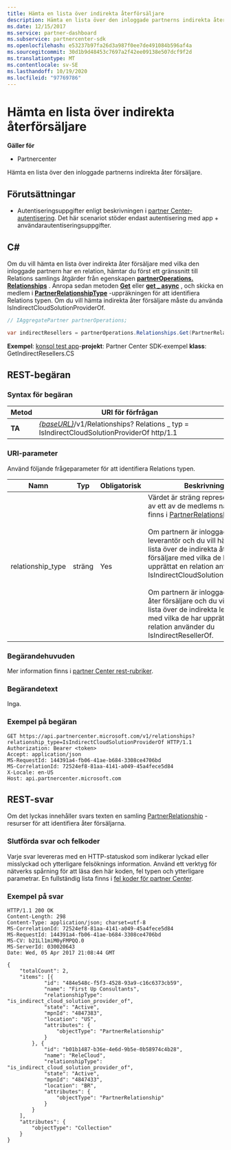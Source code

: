 ```yaml
---
title: Hämta en lista över indirekta återförsäljare
description: Hämta en lista över den inloggade partnerns indirekta åter försäljare.
ms.date: 12/15/2017
ms.service: partner-dashboard
ms.subservice: partnercenter-sdk
ms.openlocfilehash: e53237b97fa26d3a987f0ee7de491084b596af4a
ms.sourcegitcommit: 30d1b9d48453c7697a2f42ee09138e507dcf9f2d
ms.translationtype: MT
ms.contentlocale: sv-SE
ms.lasthandoff: 10/19/2020
ms.locfileid: "97769786"
---
```

# <a name="retrieve-a-list-of-indirect-resellers"></a>Hämta en lista över indirekta återförsäljare

**Gäller för**

- Partnercenter

Hämta en lista över den inloggade partnerns indirekta åter försäljare.

## <a name="prerequisites"></a>Förutsättningar

- Autentiseringsuppgifter enligt beskrivningen i [partner Center-autentisering](partner-center-authentication.md). Det här scenariot stöder endast autentisering med app + användarautentiseringsuppgifter.

## <a name="c"></a>C\#

Om du vill hämta en lista över indirekta åter försäljare med vilka den inloggade partnern har en relation, hämtar du först ett gränssnitt till Relations samlings åtgärder från egenskapen [**partnerOperations. Relationships**](/dotnet/api/microsoft.store.partnercenter.ipartner.relationships) . Anropa sedan metoden [**Get**](/dotnet/api/microsoft.store.partnercenter.relationships.irelationshipcollection.get) eller [**get \_ async**](/dotnet/api/microsoft.store.partnercenter.relationships.irelationshipcollection.getasync) , och skicka en medlem i [**PartnerRelationshipType**](/dotnet/api/microsoft.store.partnercenter.models.relationships.partnerrelationshiptype) -uppräkningen för att identifiera Relations typen. Om du vill hämta indirekta åter försäljare måste du använda IsIndirectCloudSolutionProviderOf.

``` csharp
// IAggregatePartner partnerOperations;

var indirectResellers = partnerOperations.Relationships.Get(PartnerRelationshipType.IsIndirectCloudSolutionProviderOf);
```

**Exempel**: [konsol test app](console-test-app.md)-**projekt**: Partner Center SDK-exempel **klass**: GetIndirectResellers.CS

## <a name="rest-request"></a>REST-begäran

### <a name="request-syntax"></a>Syntax för begäran

| Metod  | URI för förfrågan                                                                                                                |
|---------|----------------------------------------------------------------------------------------------------------------------------|
| **TA** | [*{baseURL}*](partner-center-rest-urls.md)/v1/Relationships? Relations \_ typ = IsIndirectCloudSolutionProviderOf http/1.1 |

### <a name="uri-parameter"></a>URI-parameter

Använd följande frågeparameter för att identifiera Relations typen.

| Namn               | Typ    | Obligatorisk  | Beskrivning                         |
|--------------------|---------|-----------|-------------------------------------|
| relationship_type  | sträng  | Yes       | Värdet är sträng representationen av ett av de medlems namn som finns i [PartnerRelationshipType](/dotnet/api/microsoft.store.partnercenter.models.relationships.partnerrelationshiptype).<br/><br/> Om partnern är inloggad som en leverantör och du vill hämta en lista över de indirekta åter försäljare med vilka de har upprättat en relation använder du IsIndirectCloudSolutionProviderOf.<br/><br/> Om partnern är inloggad som en åter försäljare och du vill hämta en lista över de indirekta leverantörer med vilka de har upprättat en relation använder du IsIndirectResellerOf.    |

### <a name="request-headers"></a>Begärandehuvuden

Mer information finns i [partner Center rest-rubriker](headers.md).

### <a name="request-body"></a>Begärandetext

Inga.

### <a name="request-example"></a>Exempel på begäran

```http
GET https://api.partnercenter.microsoft.com/v1/relationships?relationship_type=IsIndirectCloudSolutionProviderOf HTTP/1.1
Authorization: Bearer <token>
Accept: application/json
MS-RequestId: 144391a4-fb06-41ae-b684-3308ce4706bd
MS-CorrelationId: 72524ef8-81aa-4141-a049-45a4fece5d84
X-Locale: en-US
Host: api.partnercenter.microsoft.com
```

## <a name="rest-response"></a>REST-svar

Om det lyckas innehåller svars texten en samling [PartnerRelationship](relationships-resources.md) -resurser för att identifiera åter försäljarna.

### <a name="response-success-and-error-codes"></a>Slutförda svar och felkoder

Varje svar levereras med en HTTP-statuskod som indikerar lyckad eller misslyckad och ytterligare felsöknings information. Använd ett verktyg för nätverks spårning för att läsa den här koden, fel typen och ytterligare parametrar. En fullständig lista finns i [fel koder för partner Center](error-codes.md).

### <a name="response-example"></a>Exempel på svar

```http
HTTP/1.1 200 OK
Content-Length: 298
Content-Type: application/json; charset=utf-8
MS-CorrelationId: 72524ef8-81aa-4141-a049-45a4fece5d84
MS-RequestId: 144391a4-fb06-41ae-b684-3308ce4706bd
MS-CV: b21Ll1miM0yFMPQQ.0
MS-ServerId: 030020643
Date: Wed, 05 Apr 2017 21:08:44 GMT

{
    "totalCount": 2,
    "items": [{
            "id": "484e548c-f5f3-4528-93a9-c16c6373cb59",
            "name": "First Up Consultants",
            "relationshipType": "is_indirect_cloud_solution_provider_of",
            "state": "Active",
            "mpnId": "4847383",
            "location": "US",
            "attributes": {
                "objectType": "PartnerRelationship"
            }
        }, {
            "id": "b01b1487-b36e-4e6d-9b5e-0b58974c4b28",
            "name": "ReleCloud",
            "relationshipType": "is_indirect_cloud_solution_provider_of",
            "state": "Active",
            "mpnId": "4847433",
            "location": "BR",
            "attributes": {
                "objectType": "PartnerRelationship"
            }
        }
    ],
    "attributes": {
        "objectType": "Collection"
    }
}
```